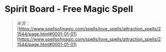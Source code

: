<!--yml

category: 未分类

date: 2024-06-12 19:05:09

-->

# Spirit Board - Free Magic Spell

> 来源：[https://www.spellsofmagic.com/spells/love_spells/attraction_spells/21544/page.html#0001-01-01](https://www.spellsofmagic.com/spells/love_spells/attraction_spells/21544/page.html#0001-01-01)
